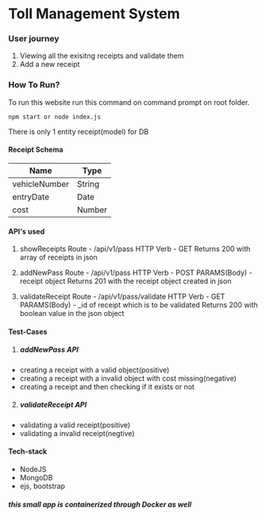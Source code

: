 # Toll Management System

### User journey
1. Viewing all the exisitng receipts and validate them 
2. Add a new receipt

### How To Run?

To run this website run this command on command prompt on root folder.

```
npm start or node index.js
```
There is only 1 entity receipt(model) for DB
<h4><b>Receipt Schema</b></h4>

| Name          | Type   |
| ------------- | ------ |
| vehicleNumber | String |
| entryDate     | Date   |
| cost          | Number |

<h4><b>API's used</b></h4>

1. showReceipts
Route - /api/v1/pass
HTTP Verb - GET
Returns 200 with array of receipts in json

2. addNewPass
Route - /api/v1/pass
HTTP Verb - POST
PARAMS(Body) - receipt object
Returns 201 with the receipt object created in json

3. validateReceipt
Route - /api/v1/pass/validate
HTTP Verb - GET
PARAMS(Body) - _id of receipt which is to be validated
Returns 200 with boolean value in the json object

<h4><b>Test-Cases</b></h4>

1. <h5><b>addNewPass API</b></h5>

- creating a receipt with a valid object(positive)
- creating a receipt with a invalid object with cost missing(negative)
- creating a receipt and then checking if it exists or not

2. <h5><b>validateReceipt API</b></h5>

- validating a valid receipt(positive)
- validating a invalid receipt(negtive)

<h4><b>Tech-stack</b></h4>

- NodeJS
- MongoDB
- ejs, bootstrap

<h5><b>this small app is containerized through Docker as well</b></h5>